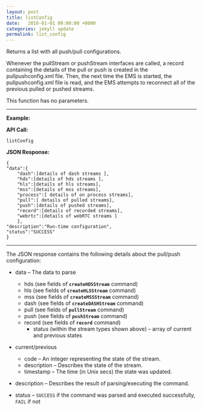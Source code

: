 ```yaml
---
layout: post
title: listConfig
date:   2016-01-01 00:00:00 +0000
categories: jekyll update
permalink: list_config
---
```


Returns a list with all push/pull configurations.

Whenever the pullStream or pushStream interfaces are called, a record containing the details of the pull or push is created in the pullpushconfig.xml file. Then, the next time the EMS is started, the pullpushconfig.xml file is read, and the EMS attempts to reconnect all of the previous pulled or pushed streams.

This function has no parameters.

------

**Example:**

**API Call:**

``` 
listConfig
```

**JSON Response:**

``` 
{
"data":{
    "dash":[details of dash streams ],
    "hds":[details of hds streams ],
    "hls":[details of hls streams],
    "mss":[details of mss streams],
    "process":[ details of on process streams],
    "pull":[ details of pulled streams],
    "push":[details of pushed streams],
    "record":[details of recorded streams],
    "webrtc":[details of webRTC streams ]
    },
"description":"Run-time configuration",
"status":"SUCCESS"
}
```

------

The JSON response contains the following details about the pull/push configuration:

- data – The data to parse
  - hds (see fields of **`createHDSStream`** command)
  - hls (see fields of **`createHLSStream`** command)
  - mss (see fields of **`createMSSStream`** command)
  - dash (see fields of **`createDASHStream`** command)
  - pull (see fields of **`pullStream`** command)
  - push (see fields of **`pushStream`** command)
  - record (see fields of **`record`** command)
    - status (within the stream types shown above) – array of current and previous states


- current/previous
  - code – An integer representing the state of the stream.
  - description – Describes the state of the stream.
  - timestamp – The time (in Unix secs) the state was updated.


- description – Describes the result of parsing/executing the command.
- status – `SUCCESS` if the command was parsed and executed successfully, `FAIL` if not